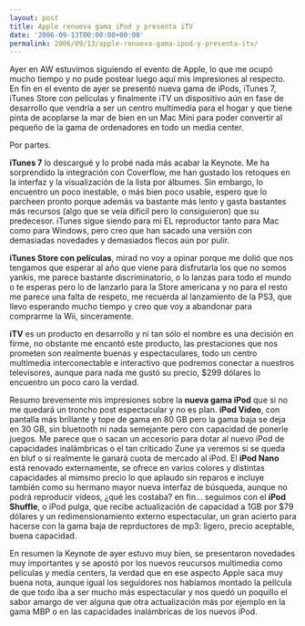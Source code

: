 ```yaml
---
layout: post
title: Apple renueva gama iPod y presenta iTV
date: '2006-09-13T00:00:00+00:00'
permalink: 2006/09/13/apple-renueva-gama-ipod-y-presenta-itv/
---
```

<a href="http://es.appleweblog.com/2006/09/12/seguimiento-del-evento-de-apple-actualizado-constantemente/"><img style="float:right; margin:0 0 10px 10px;cursor:pointer; cursor:hand;" src="http://photos1.blogger.com/blogger2/4553/2422/320/miniheader-hw.miniatura.jpg" border="0" alt="" /></a>Ayer en AW estuvimos siguiendo el evento de Apple, lo que me ocupó mucho tiempo y no pude postear luego aquí mis impresiones al respecto. En fin en el evento de ayer se presentó nueva gama de iPods, iTunes 7, iTunes Store con películas y finalmente iTV un dispositivo aún en fase de desarrollo que vendría a ser un centro multimedia para el hogar y que tiene pinta de acoplarse la mar de bien en un Mac Mini para poder convertir al pequeño de la gama de ordenadores en todo un media center.

Por partes.

<span style="font-weight:bold;">iTunes 7</span> lo descargué y lo probé nada más acabar la Keynote. Me ha sorprendido la integración con Coverflow, me han gustado los retoques en la interfaz y la visualización de la lista por álbumes. Sin embargo, lo encuentro un poco inestable, o más bien poco usable, espero que lo parcheen pronto porque además va bastante más lento y gasta bastantes más recursos (algo que se veía difícil pero lo consiguieron) que su predecesor. iTunes sigue siendo para mi EL reproductor tanto para Mac como para Windows, pero creo que han sacado una versión con demasiadas novedades y demasiados flecos aún por pulir.

<span style="font-weight:bold;">
iTunes Store con películas</span>, mirad no voy a opinar porque me dolió que nos tengamos que esperar al año que viene para disfrutarla los que no somos yankis, me parece bastante discriminatorio, o lo lanzas para todo el mundo o te esperas pero lo de lanzarlo para la Store americana y no para el resto me parece una falta de respeto, me recuerda al lanzamiento de la PS3, que llevo esperando mucho tiempo y creo que voy a abandonar para comprarme la Wii, sinceramente.

<span style="font-weight:bold;">iTV</span> es un producto en desarrollo y ni tan sólo el nombre es una decisión en firme, no obstante me encantó este producto, las prestaciones que nos prometen son realmente buenas y espectaculares, todo un centro multimedia interconectable e interactivo que podremos conectar a nuestros televisores, aunque para nada me gustó su precio, $299 dólares lo encuentro un poco caro la verdad.

Resumo brevemente mis impresiones sobre la <span style="font-weight:bold;">nueva gama iPod</span> que si no me quedará un troncho post espectacular y no es plan. <span style="font-weight:bold;">iPod Video</span>, con pantalla más brillante y tope de gama en 80 GB pero la gama baja se deja en 30 GB, sin bluetooth ni nada semejante pero con capacidad de ponerle juegos. Me parece que o sacan un accesorio para dotar al nuevo iPod de capacidades inalámbricas o el tan criticado Zune ya veremos si se queda en bluf o si realmente le ganará cuota de mercado al iPod. El <span style="font-weight:bold;">iPod Nano</span> está renovado externamente, se ofrece en varios colores y distintas capacidades al mimsmo precio lo que aplaudo sin reparos e incluye también como su hermano mayor nueva interfaz de búsqueda, aunque no podrá reproducir vídeos, ¿qué les costaba? en fin... seguimos con el <span style="font-weight:bold;">iPod Shuffle</span>, o iPod pulga, que recibe actualización de capacidad a 1GB por $79 dólares y un redimensionamiento externo espectacular, un gran acierto para hacerse con la gama baja de reprductores de mp3: ligero, precio aceptable, buena capacidad.

En resumen la Keynote de ayer estuvo muy bien, se presentaron novedades muy importantes y se apostó por los nuevos reucursos multimedia como películas y media centers, la verdad que en ese aspecto Apple saca muy buena nota, aunque igual los seguidores nos habíamos montado la película de que todo iba a ser mucho más espectacular y nos quedó un poquillo el sabor amargo de ver alguna que otra actualización más por ejemplo en la gama MBP o en las capacidades inalámbricas de los nuevos iPod.
